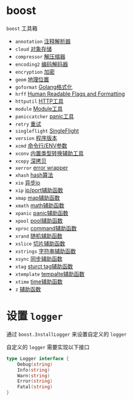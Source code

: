# boost

`boost` 工具箱

- `annotation` [注释解析器](https://github.com/sandwich-go/boost/tree/main/annotation/README.md)
- `cloud` [对象存储](https://github.com/sandwich-go/boost/tree/main/cloud/README.md)
- `compressor` [解压缩器](https://github.com/sandwich-go/boost/tree/main/compressor/README.md)
- `encoding2` [编码解码器](https://github.com/sandwich-go/boost/tree/main/encoding2/README.md)
- `encryption` [加密](https://github.com/sandwich-go/boost/tree/main/encryption/README.md)
- `geom` [地理位置](https://github.com/sandwich-go/boost/tree/main/geom/README.md)
- `goformat` [Golang格式化](https://github.com/sandwich-go/boost/tree/main/goformat/README.md)
- `hrff` [Human Readable Flags and Formatting](https://github.com/sandwich-go/boost/tree/main/hrff/README.md)
- `httputil` [HTTP工具](https://github.com/sandwich-go/boost/tree/main/httputil/README.md)
- `module` [Module工具](https://github.com/sandwich-go/boost/tree/main/module/README.md)
- `paniccatcher` [panic工具](https://github.com/sandwich-go/boost/tree/main/paniccatcher/README.md)
- `retry` [重试](https://github.com/sandwich-go/boost/tree/main/retry/README.md)
- `singleflight` [SingleFlight](https://github.com/sandwich-go/boost/tree/main/singleflight/README.md)
- `version` [程序版本](https://github.com/sandwich-go/boost/tree/main/version/README.md)
- `xcmd` [命令行/ENV参数](https://github.com/sandwich-go/boost/tree/main/xcmd/README.md)
- `xconv` [内置类型转换辅助工具](https://github.com/sandwich-go/boost/tree/main/xconv/README.md)
- `xcopy` [深拷贝](https://github.com/sandwich-go/boost/tree/main/xcopy/README.md)
- `xerror` [error wrapper](https://github.com/sandwich-go/boost/tree/main/xerror/README.md)
- `xhash` [hash算法](https://github.com/sandwich-go/boost/tree/main/xhash/README.md)
- `xio` [异步io](https://github.com/sandwich-go/boost/tree/main/xio/README.md)
- `xip` [ip/port辅助函数](https://github.com/sandwich-go/boost/tree/main/xip/README.md)
- `xmap` [map辅助函数](https://github.com/sandwich-go/boost/tree/main/xmap/README.md)
- `xmath` [math辅助函数](https://github.com/sandwich-go/boost/tree/main/xmath/README.md)
- `xpanic` [panic辅助函数](https://github.com/sandwich-go/boost/tree/main/xpanic/README.md)
- `xpool` [pool辅助函数](https://github.com/sandwich-go/boost/tree/main/xpool/README.md)
- `xproc` [command辅助函数](https://github.com/sandwich-go/boost/tree/main/xproc/README.md)
- `xrand` [随机辅助函数](https://github.com/sandwich-go/boost/tree/main/xrand/README.md)
- `xslice` [切片辅助函数](https://github.com/sandwich-go/boost/tree/main/xslice/README.md)
- `xstrings` [字符串辅助函数](https://github.com/sandwich-go/boost/tree/main/xstrings/README.md)
- `xsync` [同步辅助函数](https://github.com/sandwich-go/boost/tree/main/xsync/README.md)
- `xtag` [sturct tag辅助函数](https://github.com/sandwich-go/boost/tree/main/xtag/README.md)
- `xtemplate` [tempalte辅助函数](https://github.com/sandwich-go/boost/tree/main/xtemplate/README.md)
- `xtime` [time辅助函数](https://github.com/sandwich-go/boost/tree/main/xtime/README.md)
- `z` [辅助函数](https://github.com/sandwich-go/boost/tree/main/z/README.md)

# 设置 `logger`
通过 `boost.InstallLogger` 来设置自定义的 `logger`

自定义的 `logger` 需要实现以下接口

```go
type Logger interface {
    Debug(string)
    Info(string)
    Warn(string)
    Error(string)
    Fatal(string)
}
```